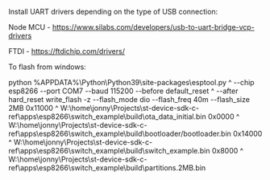 
Install UART drivers depending on the type of USB connection:

Node MCU - https://www.silabs.com/developers/usb-to-uart-bridge-vcp-drivers

FTDI - https://ftdichip.com/drivers/

To flash from windows:

python %APPDATA%\Python\Python39\site-packages\esptool.py ^
--chip esp8266 --port COM7 --baud 115200 --before default_reset ^
--after hard_reset write_flash -z --flash_mode dio --flash_freq 40m --flash_size 2MB 0x11000 ^
W:\home\jonny\Projects\st-device-sdk-c-ref\apps\esp8266\switch_example\build\ota_data_initial.bin 0x0000 ^
W:\home\jonny\Projects\st-device-sdk-c-ref\apps\esp8266\switch_example\build\bootloader/bootloader.bin 0x14000 ^
W:\home\jonny\Projects\st-device-sdk-c-ref\apps\esp8266\switch_example\build\switch_example.bin 0x8000 ^
W:\home\jonny\Projects\st-device-sdk-c-ref\apps\esp8266\switch_example\build\partitions.2MB.bin

